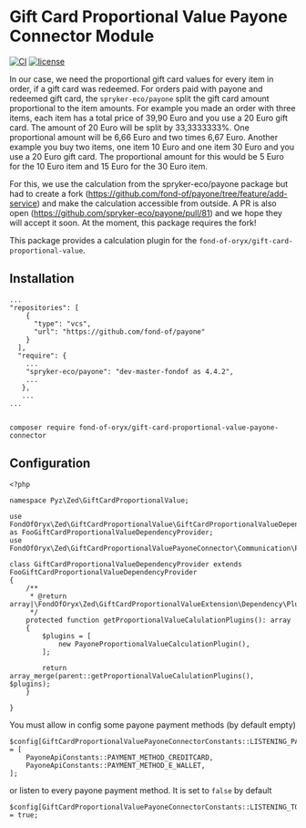 # Gift Card Proportional Value Payone Connector Module
[![CI](https://github.com/fond-of-oryx/gift-card-proportional-value-payone-connector/actions/workflows/main.yml/badge.svg)](https://github.com/fond-of-oryx/gift-card-proportional-value-payone-connector/actions/workflows/main.yml)
[![license](https://img.shields.io/github/license/fond-of-oryx/gift-card-proportional-value-payone-connector.svg)](https://packagist.org/packages/fond-of-oryx/gift-card-proportional-value-payone-connector)

In our case, we need the proportional gift card values for every item in order, if a gift card was redeemed. For orders paid with payone and redeemed gift card, the `spryker-eco/payone` split the gift card amount proportional to the item amounts.
For example you made an order with three items, each item has a total price of 39,90 Euro and you use a 20 Euro gift card. The amount of 20 Euro will be split by 33,3333333%. One proportional amount will be 6,66 Euro and two times 6,67 Euro.
Another example you buy two items, one item 10 Euro and one item 30 Euro and you use a 20 Euro gift card. The proportional amount for this would be 5 Euro for the 10 Euro item and 15 Euro for the 30 Euro item.

For this, we use the calculation from the spryker-eco/payone package but had to create a fork (https://github.com/fond-of/payone/tree/feature/add-service) and make the calculation accessible from outside. A PR is also open (https://github.com/spryker-eco/payone/pull/81) and we hope they will accept it soon.
At the moment, this package requires the fork!

This package provides a calculation plugin for the `fond-of-oryx/gift-card-proportional-value`.

## Installation

```
...
"repositories": [
    {
      "type": "vcs",
      "url": "https://github.com/fond-of/payone"
    }
  ],
  "require": {
    ...
    "spryker-eco/payone": "dev-master-fondof as 4.4.2",
    ...
   },
   ...
...


composer require fond-of-oryx/gift-card-proportional-value-payone-connector
```

## Configuration

```
<?php

namespace Pyz\Zed\GiftCardProportionalValue;

use FondOfOryx\Zed\GiftCardProportionalValue\GiftCardProportionalValueDependencyProvider as FooGiftCardProportionalValueDependencyProvider;
use FondOfOryx\Zed\GiftCardProportionalValuePayoneConnector\Communication\Plugin\GiftCardProportionalValue\PayoneProportionalValueCalculationPlugin;

class GiftCardProportionalValueDependencyProvider extends FooGiftCardProportionalValueDependencyProvider
{
    /**
     * @return array|\FondOfOryx\Zed\GiftCardProportionalValueExtension\Dependency\Plugin\ProportionalValueCalculationPluginInterface[]
     */
    protected function getProportionalValueCalulationPlugins(): array
    {
        $plugins = [
            new PayoneProportionalValueCalculationPlugin(),
        ];

        return array_merge(parent::getProportionalValueCalulationPlugins(), $plugins);
    }

}
```
You must allow in config some payone payment methods (by default empty)
```
$config[GiftCardProportionalValuePayoneConnectorConstants::LISTENING_PAYMENT_METHODS] = [
    PayoneApiConstants::PAYMENT_METHOD_CREDITCARD,
    PayoneApiConstants::PAYMENT_METHOD_E_WALLET,
];
```
or listen to every payone payment method. It is set to `false` by default
```
$config[GiftCardProportionalValuePayoneConnectorConstants::LISTENING_TO_ALL_PAYONE_METHODS] = true;
```

